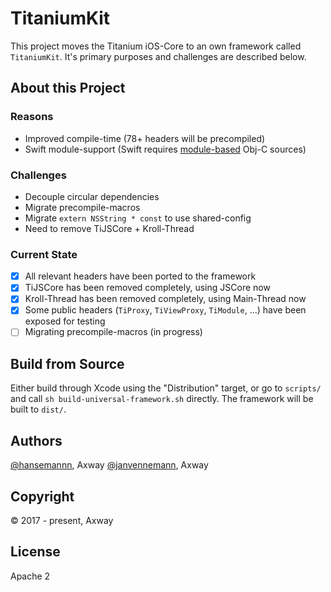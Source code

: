 # TitaniumKit
This project moves the Titanium iOS-Core to an own framework called `TitaniumKit`. It's primary purposes
and challenges are described below.

## About this Project

### Reasons
- Improved compile-time (78+ headers will be precompiled)
- Swift module-support (Swift requires [module-based](https://clang.llvm.org/docs/Modules.html) Obj-C sources)

### Challenges
- Decouple circular dependencies
- Migrate precompile-macros
- Migrate `extern NSString * const` to use shared-config
- Need to remove TiJSCore + Kroll-Thread

### Current State
- [x] All relevant headers have been ported to the framework
- [x] TiJSCore has been removed completely, using JSCore now
- [x] Kroll-Thread has been removed completely, using Main-Thread now 
- [x] Some public headers (`TiProxy`, `TiViewProxy`, `TiModule`, ...) have been exposed for testing
- [ ] Migrating precompile-macros (in progress)

## Build from Source
Either build through Xcode using the "Distribution" target, or go to `scripts/` and call
`sh build-universal-framework.sh` directly. The framework will be built to `dist/`.

## Authors
[@hansemannn](https://github.com/hansemannn), Axway
[@janvennemann](https://github.com/janvennemann), Axway

## Copyright
&copy; 2017 - present, Axway

## License
Apache 2
